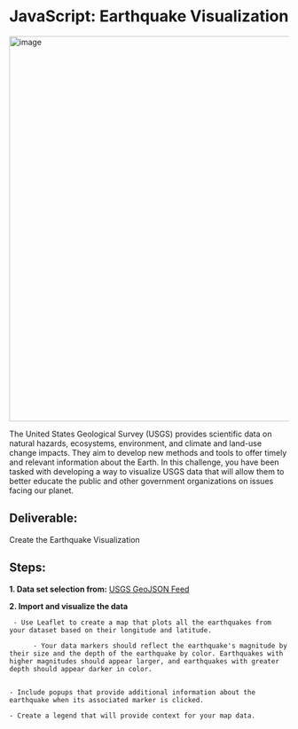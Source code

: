 # JavaScript: Earthquake Visualization 

<img width="695" alt="image" src="https://github.com/Colex317/leaflet-challenge/assets/148498483/336705be-fe28-4a0a-83ca-d5ae7c0bec55">



The United States Geological Survey (USGS) provides scientific data on natural hazards, ecosystems, environment, and climate and land-use change impacts. They aim to develop new methods and tools to offer timely and relevant information about the Earth. In this challenge, you have been tasked with developing a way to visualize USGS data that will allow them to better educate the public and other government organizations on issues facing our planet.

## Deliverable:
Create the Earthquake Visualization

## Steps:
**1. Data set selection from:** [USGS GeoJSON Feed](https://earthquake.usgs.gov/earthquakes/feed/v1.0/geojson.php)
   
**2. Import and visualize the data**
   
     - Use Leaflet to create a map that plots all the earthquakes from your dataset based on their longitude and latitude.

          - Your data markers should reflect the earthquake's magnitude by their size and the depth of the earthquake by color. Earthquakes with higher magnitudes should appear larger, and earthquakes with greater depth should appear darker in color.


    - Include popups that provide additional information about the earthquake when its associated marker is clicked.

    - Create a legend that will provide context for your map data.

